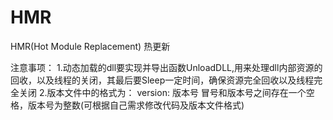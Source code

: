 # HMR
HMR(Hot Module Replacement) 热更新

注意事项：
1.动态加载的dll要实现并导出函数UnloadDLL,用来处理dll内部资源的回收，以及线程的关闭，其最后要Sleep一定时间，确保资源完全回收以及线程完全关闭
2.版本文件中的格式为： version: 版本号
冒号和版本号之间存在一个空格，版本号为整数(可根据自己需求修改代码及版本文件格式)